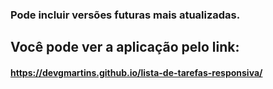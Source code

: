 ### Pode incluir versões futuras mais atualizadas. <br>
## Você pode ver a aplicação pelo link: <br>
#### https://devgmartins.github.io/lista-de-tarefas-responsiva/
